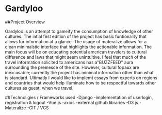 # Gardyloo

##Project Overview

Gardyloo is an attempt to gameify the consumption of knowledge of other cultures. The intial first edition of the project has basic funtionality that allows for information at a glance.  The usage of materalize allows for a clean minimalstic interface that highlights the actionable information. The main focus will be on educating potential american travelers to cultural difference and laws that might seem unintuitive.  I feel that much of the travel information solicited to americans has a"BUZZFEED" aura surrounding the premesce of the site.  However, cultural fopaux are inexcusable; currently the project has minimal information other than what is standard.  Ultimatly I would like to implemt essays from experts on regions and countries that would help illuminate how to be respectful towards other cultures as guest, when we travel.

##Technoligies / Frameworks used
-Django
-implementation of userlogin, registration & logout
-Vue.js
-axios
-external github libraries
-D3.js
-Materalize
-GIT / VCS
